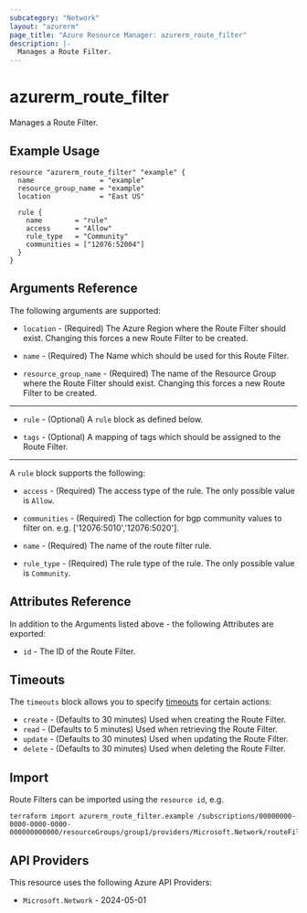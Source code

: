 ```yaml
---
subcategory: "Network"
layout: "azurerm"
page_title: "Azure Resource Manager: azurerm_route_filter"
description: |-
  Manages a Route Filter.
---
```


# azurerm_route_filter

Manages a Route Filter.

## Example Usage

```hcl
resource "azurerm_route_filter" "example" {
  name                = "example"
  resource_group_name = "example"
  location            = "East US"

  rule {
    name        = "rule"
    access      = "Allow"
    rule_type   = "Community"
    communities = ["12076:52004"]
  }
}
```

## Arguments Reference

The following arguments are supported:

* `location` - (Required) The Azure Region where the Route Filter should exist. Changing this forces a new Route Filter to be created.

* `name` - (Required) The Name which should be used for this Route Filter.

* `resource_group_name` - (Required) The name of the Resource Group where the Route Filter should exist. Changing this forces a new Route Filter to be created.

---

* `rule` - (Optional) A `rule` block as defined below.

* `tags` - (Optional) A mapping of tags which should be assigned to the Route Filter.

---

A `rule` block supports the following:

* `access` - (Required) The access type of the rule. The only possible value is `Allow`.

* `communities` - (Required) The collection for bgp community values to filter on. e.g. ['12076:5010','12076:5020'].

* `name` - (Required) The name of the route filter rule.

* `rule_type` - (Required) The rule type of the rule. The only possible value is `Community`.

## Attributes Reference

In addition to the Arguments listed above - the following Attributes are exported:

* `id` - The ID of the Route Filter.

## Timeouts

The `timeouts` block allows you to specify [timeouts](https://www.terraform.io/language/resources/syntax#operation-timeouts) for certain actions:

* `create` - (Defaults to 30 minutes) Used when creating the Route Filter.
* `read` - (Defaults to 5 minutes) Used when retrieving the Route Filter.
* `update` - (Defaults to 30 minutes) Used when updating the Route Filter.
* `delete` - (Defaults to 30 minutes) Used when deleting the Route Filter.

## Import

Route Filters can be imported using the `resource id`, e.g.

```shell
terraform import azurerm_route_filter.example /subscriptions/00000000-0000-0000-0000-000000000000/resourceGroups/group1/providers/Microsoft.Network/routeFilters/routeFilter1
```

## API Providers
<!-- This section is generated, changes will be overwritten -->
This resource uses the following Azure API Providers:

* `Microsoft.Network` - 2024-05-01
